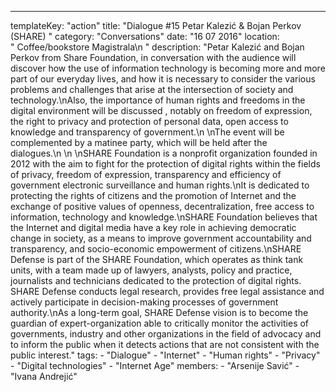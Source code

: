 ---
  templateKey: "action"
  title: "Dialogue #15 Petar Kalezić & Bojan Perkov (SHARE) "
  category: "Conversations"
  date: "16 07 2016"
  location: " Coffee/bookstore Magistrala\n "
  description: "Petar Kalezić and Bojan Perkov from Share Foundation, in conversation with the audience will discover how the use of information technology is becoming more and more part of our everyday lives, and how it is necessary to consider the various problems and challenges that arise at the intersection of society and technology.\nAlso, the importance of human rights and freedoms in the digital environment will be discussed , notably on freedom of expression, the right to privacy and protection of personal data, open access to knowledge and transparency of government.\n \nThe event will be complemented by a matinee party, which will be held after the dialogues.\n \n \nSHARE Foundation is a nonprofit organization founded in 2012 with the aim to fight for the protection of digital rights within the fields of privacy, freedom of expression, transparency and efficiency of government electronic surveillance and human rights.\nIt is dedicated to protecting the rights of citizens and the promotion of Internet and the exchange of positive values ​​of openness, decentralization, free access to information, technology and knowledge.\nSHARE Foundation believes that the Internet and digital media have a key role in achieving democratic change in society, as a means to improve government accountability and transparency, and socio-economic empowerment of citizens.\nSHARE Defense is part of the SHARE Foundation, which operates as think tank units, with a team made up of lawyers, analysts, policy and practice, journalists and technicians dedicated to the protection of digital rights. SHARE Defense conducts legal research, provides free legal assistance and actively participate in decision-making processes of government authority.\nAs a long-term goal, SHARE Defense vision is to become the guardian of expert-organization able to critically monitor the activities of governments, industry and other organizations in the field of advocacy and to inform the public when it detects actions that are not consistent with the public interest."
  tags: 
    - "Dialogue"
    - "Internet"
    - "Human rights"
    - "Privacy"
    - "Digital technologies"
    - "Internet Age"
  members: 
    - "Arsenije Savić"
    - "Ivana Andrejić"
